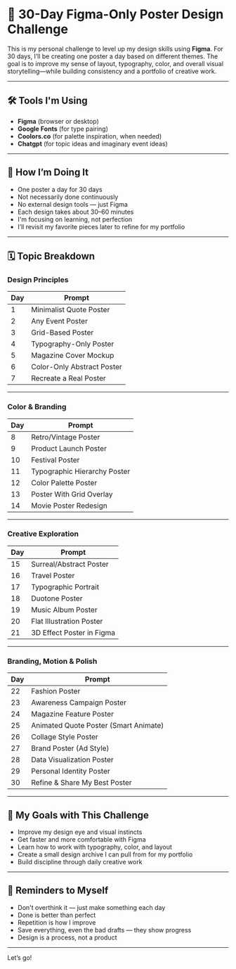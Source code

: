 # 🎨 30-Day Figma-Only Poster Design Challenge

This is my personal challenge to level up my design skills using **Figma**. For 30 days, I’ll be creating one poster a day based on different themes. The goal is to improve my sense of layout, typography, color, and overall visual storytelling—while building consistency and a portfolio of creative work.

---

## 🛠 Tools I'm Using

- **Figma** (browser or desktop)
- **Google Fonts** (for type pairing)
- **Coolors.co** (for palette inspiration, when needed)
- **Chatgpt** (for topic ideas and imaginary event ideas)

---

## 🔁 How I’m Doing It

- One poster a day for 30 days
- Not necessarily done continuously  
- No external design tools — just Figma  
- Each design takes about 30–60 minutes  
- I'm focusing on learning, not perfection  
- I’ll revisit my favorite pieces later to refine for my portfolio  

---

## 🗓️ Topic Breakdown

### Design Principles
| Day | Prompt |
|-----|--------|
| 1 | Minimalist Quote Poster |
| 2 | Any Event Poster |
| 3 | Grid-Based Poster |
| 4 | Typography-Only Poster |
| 5 | Magazine Cover Mockup |
| 6 | Color-Only Abstract Poster |
| 7 | Recreate a Real Poster |

---

### Color & Branding
| Day | Prompt |
|-----|--------|
| 8 | Retro/Vintage Poster |
| 9 | Product Launch Poster |
| 10 | Festival Poster |
| 11 | Typographic Hierarchy Poster |
| 12 | Color Palette Poster |
| 13 | Poster With Grid Overlay |
| 14 | Movie Poster Redesign |

---

### Creative Exploration
| Day | Prompt |
|-----|--------|
| 15 | Surreal/Abstract Poster |
| 16 | Travel Poster |
| 17 | Typographic Portrait |
| 18 | Duotone Poster |
| 19 | Music Album Poster |
| 20 | Flat Illustration Poster |
| 21 | 3D Effect Poster in Figma |

---

### Branding, Motion & Polish
| Day | Prompt |
|-----|--------|
| 22 | Fashion Poster |
| 23 | Awareness Campaign Poster |
| 24 | Magazine Feature Poster |
| 25 | Animated Quote Poster (Smart Animate) |
| 26 | Collage Style Poster |
| 27 | Brand Poster (Ad Style) |
| 28 | Data Visualization Poster |
| 29 | Personal Identity Poster |
| 30 | Refine & Share My Best Poster |

---

## 📌 My Goals with This Challenge

- Improve my design eye and visual instincts  
- Get faster and more comfortable with Figma  
- Learn how to work with typography, color, and layout  
- Create a small design archive I can pull from for my portfolio  
- Build discipline through daily creative work  

---

## 🧠 Reminders to Myself

- Don't overthink it — just make something each day  
- Done is better than perfect  
- Repetition is how I improve  
- Save everything, even the bad drafts — they show progress  
- Design is a process, not a product  

---

Let’s go!

